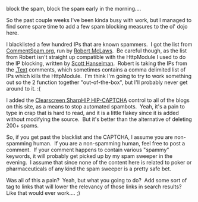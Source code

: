block the spam, block the spam early in the morning....

So the past couple weeks I've been kinda busy with work, but I managed
to find some spare time to add a few spam blocking measures to the ol'
dojo here.

I blacklisted a few hundred IPs that are known spammers.  I got the list
from [CommentSpam.org](http://www.commentspam.org/), run by [Robert
McLaws](http://weblogs.asp.net/rmclaws/).  Be careful though, as the
list from Robert isn't straight up compatible with the HttpModule I used
to do the IP blocking, written by [Scott
Hanselman](http://www.hanselman.com/blog/).  Robert is taking the IPs
from the [.Text](http://www.scottwater.com/dottext) comments, which
sometimes contains a comma delimited list of IPs which kills the
HttpModule.  I'm think I'm going to try to work something out so the 2
function together "out-of-the-box", but I'll probably never get around
to it. :(

I added the [Clearscreen SharpHIP
HIP-CAPTCHA](http://blogs.clearscreen.com/migs/archive/2004/11/10/575.aspx)
control to all of the blogs on this site, as a means to stop automated
spambots.  Yeah, it's a pain to type in crap that is hard to read, and
it is a little flakey since it is added without modifying the source. 
But it's better than the alternative of deleting 200+ spams.

So, if you get past the blacklist and the CAPTCHA, I assume you are
non-spamming human.  If you are a non-spamming human, feel free to post
a comment.  If your comment happens to contain various "spammy"
keywords, it will probably get picked up by my spam sweeper in the
evening.  I assume that since none of the content here is related to
poker or pharmaceuticals of any kind the spam sweeper is a pretty safe
bet.

Was all of this a pain?  Yeah, but what you going to do?  Add some sort
of tag to links that will lower the relevancy of those links in search
results?  Like that would ever work.... ;)
